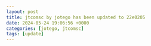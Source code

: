 ```yaml
---
layout: post
title: jtcomsc by jotego has been updated to 22e0205
date: 2024-05-24 19:06:56 +0000
categories: [jotego, jtcomsc]
tags: [update]
---
```


